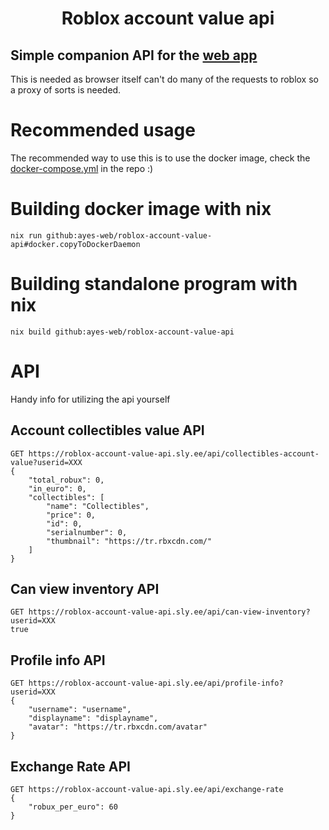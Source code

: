 <h1 align="center">Roblox account value api</h1>

## Simple companion API for the [web app](https://roblox-account-value.sly.ee/)

This is needed as browser itself can't do many of the requests to roblox so a proxy of sorts is needed.

# Recommended usage
The recommended way to use this is to use the docker image, check the [docker-compose.yml](https://github.com/ayes-web/roblox-account-value-api/blob/master/docker-compose.yml) in the repo :)

# Building docker image with nix
```
nix run github:ayes-web/roblox-account-value-api#docker.copyToDockerDaemon
```

# Building standalone program with nix
```
nix build github:ayes-web/roblox-account-value-api
```


# API
Handy info for utilizing the api yourself
## Account collectibles value API
```
GET https://roblox-account-value-api.sly.ee/api/collectibles-account-value?userid=XXX
{
	"total_robux": 0,
	"in_euro": 0,
	"collectibles": [
	    "name": "Collectibles",
	    "price": 0,
	    "id": 0,
	    "serialnumber": 0,
		"thumbnail": "https://tr.rbxcdn.com/"
	]
}
```

## Can view inventory API
```
GET https://roblox-account-value-api.sly.ee/api/can-view-inventory?userid=XXX
true
```

## Profile info API
```
GET https://roblox-account-value-api.sly.ee/api/profile-info?userid=XXX
{
    "username": "username",
    "displayname": "displayname",
    "avatar": "https://tr.rbxcdn.com/avatar"
}
```

## Exchange Rate API
```
GET https://roblox-account-value-api.sly.ee/api/exchange-rate
{
    "robux_per_euro": 60
}
```